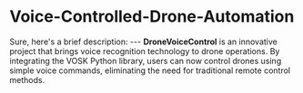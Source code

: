# Voice-Controlled-Drone-Automation
Sure, here's a brief description:  ---  **DroneVoiceControl** is an innovative project that brings voice recognition technology to drone operations. By integrating the VOSK Python library, users can now control drones using simple voice commands, eliminating the need for traditional remote control methods. 
